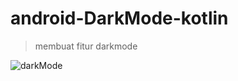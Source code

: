 # android-DarkMode-kotlin
> membuat fitur darkmode

![darkMode](https://user-images.githubusercontent.com/53375007/133557769-d8555ea0-c278-4675-bd77-5ec112130313.png)

